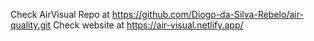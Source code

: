 Check AirVisual Repo at https://github.com/Diogo-da-Silva-Rebelo/air-quality.git
Check website at https://air-visual.netlify.app/
